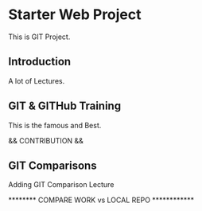 # Starter Web Project
This is GIT Project.

## Introduction
A lot of Lectures.

## GIT & GITHub Training
This is the famous and Best.

&& CONTRIBUTION &&


## GIT Comparisons
Adding GIT Comparison Lecture

******** COMPARE WORK vs LOCAL REPO ************